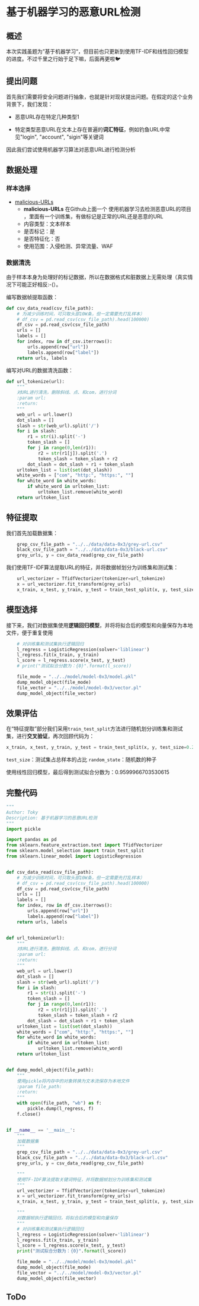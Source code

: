 # 基于机器学习的恶意URL检测

## 概述

本次实践虽题为”基于机器学习“，但目前也只更新到使用TF-IDF和线性回归模型的进度。不过千里之行始于足下嘛，后面再更啦🐦

## 提出问题

首先我们需要将安全问题进行抽象，也就是针对现状提出问题。在假定的这个业务背景下，我们发现：

-   恶意URL存在特定几种类型1

-   特定类型恶意URL在文本上存在普遍的**词汇特征**，例如钓鱼URL中常见"login", "account", "sigin"等关键词

因此我们尝试使用机器学习算法对恶意URL进行检测分析



## 数据处理

### 样本选择

-   [malicious-URLs](https://github.com/faizann24/Using-machine-learning-to-detect-malicious-URLs)
    -   **malicious-URLs** 在Github上面一个 使用机器学习去检测恶意URL的项目 ，里面有一个训练集，有做标记是正常的URL还是恶意的URL
    -   内容类型：文本样本
    -   是否标记：是
    -   是否特征化：否
    -   使用范围：入侵检测、异常流量、WAF

### 数据清洗

由于样本本身为处理好的标记数据，所以在数据格式和脏数据上无需处理（真实情况下可能正好相反:-(）。

编写数据帧提取函数：

```python
def csv_data_read(csv_file_path):
    # 为减少训练时间，可只取头部10W条，但一定需要先打乱样本）
    # df_csv = pd.read_csv(csv_file_path).head(100000)
    df_csv = pd.read_csv(csv_file_path)
    urls = []
    labels = []
    for index, row in df_csv.iterrows():
        urls.append(row["url"])
        labels.append(row["label"])
    return urls, labels
```

编写对URL的数据清洗函数：
```python
def url_tokenize(url):
    """
    对URL进行清洗，删除斜线、点、和com，进行分词
    :param url:
    :return:
    """
    web_url = url.lower()
    dot_slash = []
    slash = str(web_url).split('/')
    for i in slash:
        r1 = str(i).split('-')
        token_slash = []
        for j in range(0,len(r1)):
            r2 = str(r1[j]).split('.')
            token_slash = token_slash + r2
        dot_slash = dot_slash + r1 + token_slash
    urltoken_list = list(set(dot_slash))
    white_words = ["com", "http:", "https:", ""]
    for white_word in white_words:
        if white_word in urltoken_list:
            urltoken_list.remove(white_word)
    return urltoken_list
```



## 特征提取

我们首先加载数据集：

```python
    grep_csv_file_path = "../../data/data-0x3/grey-url.csv"
    black_csv_file_path = "../../data/data-0x3/black-url.csv"
    grey_urls, y = csv_data_read(grep_csv_file_path)
```

我们使用TF-IDF算法提取URL的特征，并将数据帧划分为训练集和测试集：

```python
    url_vectorizer = TfidfVectorizer(tokenizer=url_tokenize)
    x = url_vectorizer.fit_transform(grey_urls)
    x_train, x_test, y_train, y_test = train_test_split(x, y, test_size=0.2, random_state=42)
```



## 模型选择

接下来，我们对数据集使用**逻辑回归模型**，并将将拟合后的模型和向量保存为本地文件，便于重复使用

```python
    # 对训练集和测试集执行逻辑回归
    l_regress = LogisticRegression(solver='liblinear')
    l_regress.fit(x_train, y_train)
    l_score = l_regress.score(x_test, y_test)
    # print("测试拟合分数为：{0}".format(l_score))

    file_mode = "../../model/model-0x3/model.pkl"
    dump_model_object(file_mode)
    file_vector = "../../model/model-0x3/vector.pl"
    dump_model_object(file_vector)
```





## 效果评估

在“特征提取”部分我们采用`train_test_split`方法进行随机划分训练集和测试集，进行**交叉验证**，再次回顾代码为：

```python
x_train, x_test, y_train, y_test = train_test_split(x, y, test_size=0.2, random_state=42)
```

`test_size`：测试集占总样本的占比
`random_state`：随机数的种子

使用线性回归模型，最后得到测试拟合分数为：0.9599966703530615



## 完整代码

```python
"""
Author: Toky
Description: 基于机器学习的恶意URL检测
"""
import pickle

import pandas as pd
from sklearn.feature_extraction.text import TfidfVectorizer
from sklearn.model_selection import train_test_split
from sklearn.linear_model import LogisticRegression


def csv_data_read(csv_file_path):
    # 为减少训练时间，可只取头部10W条，但一定需要先打乱样本）
    # df_csv = pd.read_csv(csv_file_path).head(100000)
    df_csv = pd.read_csv(csv_file_path)
    urls = []
    labels = []
    for index, row in df_csv.iterrows():
        urls.append(row["url"])
        labels.append(row["label"])
    return urls, labels


def url_tokenize(url):
    """
    对URL进行清洗，删除斜线、点、和com，进行分词
    :param url:
    :return:
    """
    web_url = url.lower()
    dot_slash = []
    slash = str(web_url).split('/')
    for i in slash:
        r1 = str(i).split('-')
        token_slash = []
        for j in range(0,len(r1)):
            r2 = str(r1[j]).split('.')
            token_slash = token_slash + r2
        dot_slash = dot_slash + r1 + token_slash
    urltoken_list = list(set(dot_slash))
    white_words = ["com", "http:", "https:", ""]
    for white_word in white_words:
        if white_word in urltoken_list:
            urltoken_list.remove(white_word)
    return urltoken_list


def dump_model_object(file_path):
    """
    使用pickle将内存中的对象转换为文本流保存为本地文件
    :param file_path:
    :return:
    """
    with open(file_path, "wb") as f:
        pickle.dump(l_regress, f)
    f.close()


if __name__ == '__main__':
    """
    加载数据集
    """
    grep_csv_file_path = "../../data/data-0x3/grey-url.csv"
    black_csv_file_path = "../../data/data-0x3/black-url.csv"
    grey_urls, y = csv_data_read(grep_csv_file_path)

    """
    使用TF-IDF算法提取关键词特征，并将数据帧划分为训练集和测试集
    """
    url_vectorizer = TfidfVectorizer(tokenizer=url_tokenize)
    x = url_vectorizer.fit_transform(grey_urls)
    x_train, x_test, y_train, y_test = train_test_split(x, y, test_size=0.2, random_state=42)

    """
    对数据帧执行逻辑回归，将拟合后的模型和向量保存
    """
    # 对训练集和测试集执行逻辑回归
    l_regress = LogisticRegression(solver='liblinear')
    l_regress.fit(x_train, y_train)
    l_score = l_regress.score(x_test, y_test)
    print("测试拟合分数为：{0}".format(l_score))

    file_mode = "../../model/model-0x3/model.pkl"
    dump_model_object(file_mode)
    file_vector = "../../model/model-0x3/vector.pl"
    dump_model_object(file_vector)
```



## ToDo

